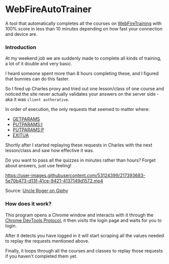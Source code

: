 # WebFireAutoTrainer
A tool that automatically completes all the courses on [WebFireTraining](https://webfiretraining.com/) with 100% score in less than 10 minutes depending on how fast your connection and device are.

### Introduction

At my weekend job we are suddenly made to complete all kinds of training, a lot of it double and very basic.

I heard someone spent more than 8 hours completing these, and I figured that bunnies can do this faster.

So I fired up Charles proxy and tried out one lesson/class of one course and noticed the site never actually validates your answers on the server side - aka it was `client authorative`.

In order of execution, the only requests that seemed to matter where:
* [GETPARAMS](https://github.com/BRUHItsABunny/webfireAutoTrainer/blob/main/_media/WFAT_class_getparams.png)
* [PUTPARAMS:I](https://github.com/BRUHItsABunny/webfireAutoTrainer/blob/main/_media/WFAT_class_init.png)
* [PUTPARAMS:P](https://github.com/BRUHItsABunny/webfireAutoTrainer/blob/main/_media/WFAT_class_progress.png)
* [EXITUA](https://github.com/BRUHItsABunny/webfireAutoTrainer/blob/main/_media/WFAT_class_exit.png)

Shortly after I started replaying these requests in Charles with the next lesson/class and saw how effective it was.

Do you want to pass all the quizzes in minutes rather than hours? Forget about answers, just use feeling!

https://user-images.githubusercontent.com/53124399/217393683-5e70b473-d13f-41ce-9421-4137149d1572.mp4

Source: [Uncle Roger on Giphy](https://giphy.com/clips/mrnigelng-cooking-show-uncle-roger-5HDCKts1Re8NxcwTSq)


### How does it work?
This program opens a Chrome window and interacts with it through the [Chrome DevTools Protocol](https://chromedevtools.github.io/devtools-protocol/), it then visits the login page and waits for you to login.

After it detects you have logged in it will start scraping all the values needed to replay the requests mentioned above.

Finally, it loops through all the courses and classes to replay those requests if you haven't completed them yet.
